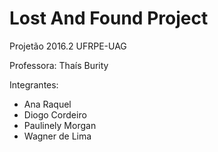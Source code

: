 # Lost And Found Project
Projetão 2016.2  UFRPE-UAG

Professora: Thaís Burity

Integrantes:
  - Ana Raquel
  - Diogo Cordeiro
  - Paulinely Morgan
  - Wagner de Lima
